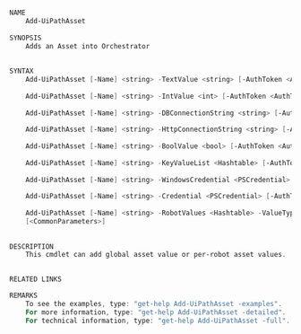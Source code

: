 ﻿```PowerShell

NAME
    Add-UiPathAsset
    
SYNOPSIS
    Adds an Asset into Orchestrator
    
    
SYNTAX
    Add-UiPathAsset [-Name] <string> -TextValue <string> [-AuthToken <AuthToken>] [<CommonParameters>]
    
    Add-UiPathAsset [-Name] <string> -IntValue <int> [-AuthToken <AuthToken>] [<CommonParameters>]
    
    Add-UiPathAsset [-Name] <string> -DBConnectionString <string> [-AuthToken <AuthToken>] [<CommonParameters>]
    
    Add-UiPathAsset [-Name] <string> -HttpConnectionString <string> [-AuthToken <AuthToken>] [<CommonParameters>]
    
    Add-UiPathAsset [-Name] <string> -BoolValue <bool> [-AuthToken <AuthToken>] [<CommonParameters>]
    
    Add-UiPathAsset [-Name] <string> -KeyValueList <Hashtable> [-AuthToken <AuthToken>] [<CommonParameters>]
    
    Add-UiPathAsset [-Name] <string> -WindowsCredential <PSCredential> [-AuthToken <AuthToken>] [<CommonParameters>]
    
    Add-UiPathAsset [-Name] <string> -Credential <PSCredential> [-AuthToken <AuthToken>] [<CommonParameters>]
    
    Add-UiPathAsset [-Name] <string> -RobotValues <Hashtable> -ValueType <string> [-AuthToken <AuthToken>] 
    [<CommonParameters>]
    
    
DESCRIPTION
    This cmdlet can add global asset value or per-robot asset values.
    

RELATED LINKS

REMARKS
    To see the examples, type: "get-help Add-UiPathAsset -examples".
    For more information, type: "get-help Add-UiPathAsset -detailed".
    For technical information, type: "get-help Add-UiPathAsset -full".



```
